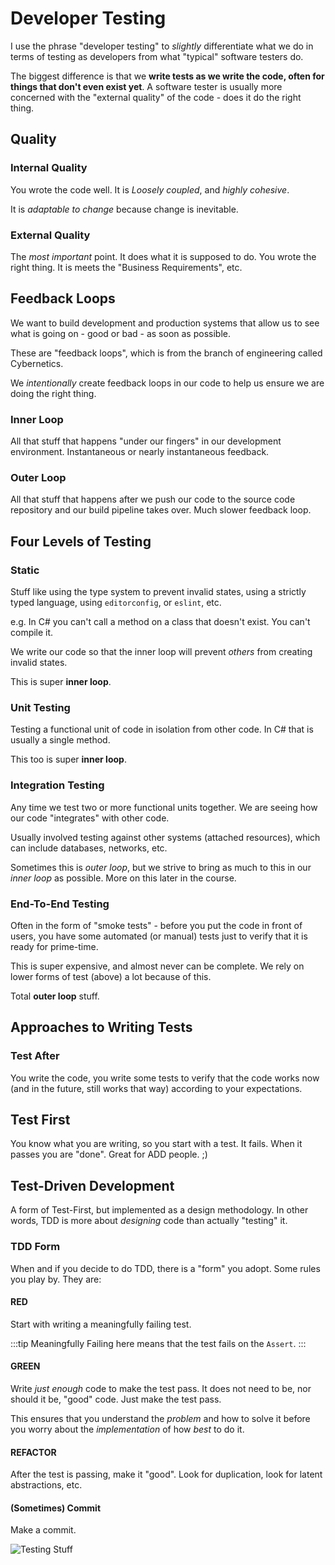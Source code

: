 # Developer Testing

I use the phrase "developer testing" to *slightly* differentiate what we do in terms of testing as developers from what "typical" software testers do.

The biggest difference is that we **write tests as we write the code, often for things that don't even exist yet**. A software tester is usually more concerned with the "external quality" of the code - does it do the right thing.

## Quality

### Internal Quality

You wrote the code well. It is *Loosely coupled*, and *highly cohesive*.

It is *adaptable to change* because change is inevitable.

### External Quality

The *most important* point. It does what it is supposed to do. You wrote the right thing. It is meets the "Business Requirements", etc.


## Feedback Loops

We want to build development and production systems that allow us to see what is going on - good or bad - as soon as possible. 

These are "feedback loops", which is from the branch of engineering called Cybernetics.

We *intentionally* create feedback loops in our code to help us ensure we are doing the right thing.

### Inner Loop
All that stuff that happens "under our fingers" in our development environment. Instantaneous or nearly instantaneous feedback.
### Outer Loop
All that stuff that happens after we push our code to the source code repository and our build pipeline takes over.
Much slower feedback loop.

## Four Levels of Testing

### Static

Stuff like using the type system to prevent invalid states, using a strictly typed language, using `editorconfig`, or `eslint`, etc. 

e.g. In C# you can't call a method on a class that doesn't exist. You can't compile it. 

We write our code so that the inner loop will prevent *others* from creating invalid states.

This is super **inner loop**.

### Unit Testing

Testing a functional unit of code in isolation from other code. In C# that is usually a single method. 

This too is super **inner loop**.

### Integration Testing

Any time we test two or more functional units together. We are seeing how our code "integrates" with other code.

Usually involved testing against other systems (attached resources), which can include databases, networks, etc.

Sometimes this is *outer loop*, but we strive to bring as much to this in our *inner loop* as possible. More on this later in the course.

### End-To-End Testing

Often in the form of "smoke tests" - before you put the code in front of users, you have some automated (or manual) tests just to verify that it is ready for prime-time.

This is super expensive, and almost never can be complete. We rely on lower forms of test (above) a lot because of this.

Total **outer loop** stuff.


## Approaches to Writing Tests

### Test After

You write the code, you write some tests to verify that the code works now (and in the future, still works that way) according to your expectations.

## Test First

You know what you are writing, so you start with a test. It fails. When it passes you are "done". Great for ADD people. ;)

## Test-Driven Development

A form of Test-First, but implemented as a design methodology. In other words, TDD is more about *designing* code than actually "testing" it.

### TDD Form

When and if you decide to do TDD, there is a "form" you adopt. Some rules you play by. They are:

#### RED
Start with writing a meaningfully failing test.

:::tip
Meaningfully Failing here means that the test fails on the `Assert`.
:::

#### GREEN
Write *just enough* code to make the test pass. It does not need to be, nor should it be, "good" code. Just make the test pass.

This ensures that you understand the *problem* and how to solve it before you worry about the *implementation* of how *best* to do it.

#### REFACTOR

After the test is passing, make it "good". Look for duplication, look for latent abstractions, etc.

#### (Sometimes) Commit

Make a commit. 

![Testing Stuff](/img/testing.excalidraw.svg)